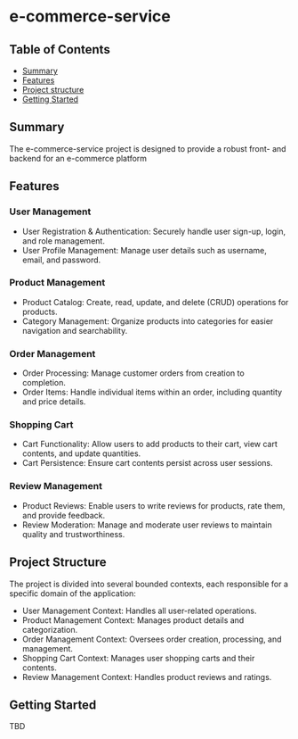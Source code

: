 # e-commerce-service

## Table of Contents

- [Summary](#summary)
- [Features](#features)
- [Project structure](#project-structure)
- [Getting Started](#getting-started)

## Summary

The e-commerce-service project is designed to provide a robust front- and backend for an e-commerce platform

## Features

### User Management

- User Registration & Authentication: Securely handle user sign-up, login, and role management.
- User Profile Management: Manage user details such as username, email, and password.

### Product Management

- Product Catalog: Create, read, update, and delete (CRUD) operations for products.
- Category Management: Organize products into categories for easier navigation and searchability.

### Order Management

- Order Processing: Manage customer orders from creation to completion.
- Order Items: Handle individual items within an order, including quantity and price details.

### Shopping Cart

- Cart Functionality: Allow users to add products to their cart, view cart contents, and update quantities.
- Cart Persistence: Ensure cart contents persist across user sessions.

### Review Management

- Product Reviews: Enable users to write reviews for products, rate them, and provide feedback.
- Review Moderation: Manage and moderate user reviews to maintain quality and trustworthiness.

## Project Structure

The project is divided into several bounded contexts, each responsible for a specific domain of the application:

- User Management Context: Handles all user-related operations.
- Product Management Context: Manages product details and categorization.
- Order Management Context: Oversees order creation, processing, and management.
- Shopping Cart Context: Manages user shopping carts and their contents.
- Review Management Context: Handles product reviews and ratings.

## Getting Started

TBD
